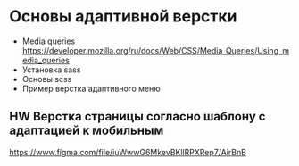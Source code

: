 # Основы адаптивной верстки
- Media queries https://developer.mozilla.org/ru/docs/Web/CSS/Media_Queries/Using_media_queries
- Установка sass 
- Основы scss
- Пример верстка адаптивного меню

## HW Верстка страницы согласно шаблону с адаптацией к мобильным

https://www.figma.com/file/iuWwwG6MkevBKllRPXRep7/AirBnB